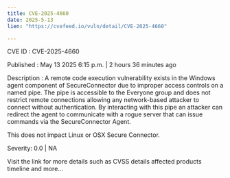 ```yaml
---
title: CVE-2025-4660
date: 2025-5-13
lien: "https://cvefeed.io/vuln/detail/CVE-2025-4660"

---
```


CVE ID : CVE-2025-4660

Published :  May 13
2025
6:15 p.m. | 2 hours
36 minutes ago

Description : A remote code execution vulnerability exists in the Windows agent component of SecureConnector due to improper access controls on a named pipe. The pipe is accessible to the Everyone group and does not restrict remote connections
allowing any network-based attacker to connect without authentication. By interacting with this pipe
an attacker can redirect the agent to communicate with a rogue server that can issue commands via the SecureConnector Agent. 



This does not impact Linux or OSX Secure Connector.

Severity: 0.0 | NA

Visit the link for more details
such as CVSS details
affected products
timeline
and more...
